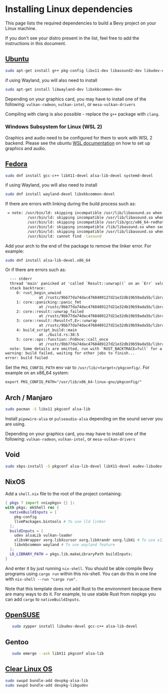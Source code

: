 # Installing Linux dependencies

This page lists the required dependencies to build a Bevy project on your Linux machine.

If you don't see your distro present in the list, feel free to add the instructions in this document.

## [Ubuntu](https://ubuntu.com/)

```bash
sudo apt-get install g++ pkg-config libx11-dev libasound2-dev libudev-dev
```

if using Wayland, you will also need to install

```bash
sudo apt-get install libwayland-dev libxkbcommon-dev
```

Depending on your graphics card, you may have to install one of the following:
`vulkan-radeon`, `vulkan-intel`, or `mesa-vulkan-drivers`

Compiling with clang is also possible - replace the `g++` package with `clang`.

### Windows Subsystem for Linux (WSL 2)

Graphics and audio need to be configured for them to work with WSL 2 backend.
Please see the ubuntu [WSL documentation](https://wiki.ubuntu.com/WSL) on how to set up graphics and audio.

## [Fedora](https://getfedora.org/)

```bash
sudo dnf install gcc-c++ libX11-devel alsa-lib-devel systemd-devel
```

if using Wayland, you will also need to install

```bash
sudo dnf install wayland-devel libxkbcommon-devel
```

If there are errors with linking during the build process such as:

```bash
 = note: /usr/bin/ld: skipping incompatible /usr/lib/libasound.so when searching for -lasound
          /usr/bin/ld: skipping incompatible /usr/lib/libasound.so when searching for -lasound
          /usr/bin/ld: skipping incompatible /usr/lib/gcc/x86_64-redhat-linux/10/../../../libasound.so when searching for -lasound
          /usr/bin/ld: skipping incompatible /lib/libasound.so when searching for -lasound
          /usr/bin/ld: skipping incompatible /usr/lib/libasound.so when searching for -lasound
          /usr/bin/ld: cannot find -lasound
```

Add your arch to the end of the package to remove the linker error. For example:

```bash
sudo dnf install alsa-lib-devel.x86_64
```

Or if there are errors such as:

```txt
  --- stderr
  thread 'main' panicked at 'called `Result::unwrap()` on an `Err` value: "`\"pkg-config\" \"--libs\" \"--cflags\" \"libudev\"` did not exit successfully: exit status: 1\n--- stderr\nPackage libudev was not found in the pkg-config search path.\nPerhaps you should add the directory containing `libudev.pc'\nto the PKG_CONFIG_PATH environment variable\nNo package 'libudev' found\n"', /home/<user>/.cargo/registry/src/github.com-1ecc6299db9ec823/libudev-sys-0.1.4/build.rs:38:41
  stack backtrace:
     0: rust_begin_unwind
               at /rustc/9bb77da74dac4768489127d21e32db19b59ada5b/library/std/src/panicking.rs:517:5
     1: core::panicking::panic_fmt
               at /rustc/9bb77da74dac4768489127d21e32db19b59ada5b/library/core/src/panicking.rs:96:14
     2: core::result::unwrap_failed
               at /rustc/9bb77da74dac4768489127d21e32db19b59ada5b/library/core/src/result.rs:1617:5
     3: core::result::Result<T,E>::unwrap
               at /rustc/9bb77da74dac4768489127d21e32db19b59ada5b/library/core/src/result.rs:1299:23
     4: build_script_build::main
               at ./build.rs:38:5
     5: core::ops::function::FnOnce::call_once
               at /rustc/9bb77da74dac4768489127d21e32db19b59ada5b/library/core/src/ops/function.rs:227:5
  note: Some details are omitted, run with `RUST_BACKTRACE=full` for a verbose backtrace.
warning: build failed, waiting for other jobs to finish...
error: build failed
```

Set the `PKG_CONFIG_PATH` env var to `/usr/lib/<target>/pkgconfig/`. For example on an x86_64 system:

```txt
export PKG_CONFIG_PATH="/usr/lib/x86_64-linux-gnu/pkgconfig/"
```

## Arch / Manjaro

```bash
sudo pacman -S libx11 pkgconf alsa-lib
```

Install `pipewire-alsa` or `pulseaudio-alsa` depending on the sound server you are using.

Depending on your graphics card, you may have to install one of the following:
`vulkan-radeon`, `vulkan-intel`, or `mesa-vulkan-drivers`

## Void

```bash
sudo xbps-install -S pkgconf alsa-lib-devel libX11-devel eudev-libudev-devel
```

## NixOS

Add a `shell.nix` file to the root of the project containing:

```nix
{ pkgs ? import <nixpkgs> {} }:
with pkgs; mkShell rec {
  nativeBuildInputs = [
    pkg-config
    llvmPackages.bintools # To use lld linker
  ];
  buildInputs = [
    udev alsaLib vulkan-loader
    xlibsWrapper xorg.libXcursor xorg.libXrandr xorg.libXi # To use x11 feature
    libxkbcommon wayland # To use wayland feature
  ];
  LD_LIBRARY_PATH = pkgs.lib.makeLibraryPath buildInputs;
}
```

And enter it by just running `nix-shell`. You should be able compile Bevy programs using `cargo run` within this nix-shell. You can do this in one line with `nix-shell --run "cargo run"`.

Note that this template does not add Rust to the environment because there are many ways to do it. For example, to use stable Rust from nixpkgs you can add `cargo` to `nativeBuildInputs`.

## [OpenSUSE](https://www.opensuse.org/)

```bash
   sudo zypper install libudev-devel gcc-c++ alsa-lib-devel
```

## Gentoo

```bash
   sudo emerge --ask libX11 pkgconf alsa-lib
```

## [Clear Linux OS](https://clearlinux.org/)

```bash
sudo swupd bundle-add devpkg-alsa-lib
sudo swupd bundle-add devpkg-libgudev
```
